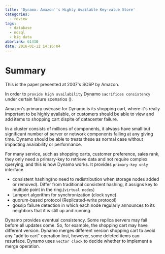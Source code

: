 ```yaml
---
title: 'Dynamo: Amazon''s Highly Available Key-value Store'
categories:
  - review
tags:
  - database
  - nosql
  - big data
abbrlink: 61430
date: 2018-01-12 14:16:04
---
```

# Summary
This is the paper presented at 2007's SOSP by Amazon.

In order to `provide high availability` Dynamo `sacrifices consistency` under certain failure scenarios ().

Amazon's primary usecase for Dynamo is its shopping cart, where it's really important to be highly available, or customers should be able to view and add items to shopping cart dispite of datacenter failure.

In a cluster consists of millions of components, it always have small but significant number of server or network components failing at any giving time. Dynamo should be able to treats these as normal case without impacting availability or performance.
<!-- more -->
For many service, such as shopping carts, customer preference, sales rank, they only need a primary-key to retrieve data and not require complex querying, and this is how Dynamo works. It provides `primary-key only` interface.

- consistent hashing(no need to redistribution when storage nodes added or removed). Differ from traditional consistent hashing, it assigns key to multiple point in the ring.(`virtual nodes`)
- Lamport algorithm for synchronization (clock sync)
- quorum-based protocol (Replicated-write protocol)
- gossip failure detection in which each node regularly announces to its neighbors that it is still up and running.

Dynamo provides eventual consistency. Some replica servers may fail before all updates come. So, for example, the shopping cart may have different version. Dynamo merges different version shopping cart to avoid any "add to cart" operation lost, however, some deleted items can resurface. Dynamo uses `vector clock` to decide whether to implement a merge operation.

#
